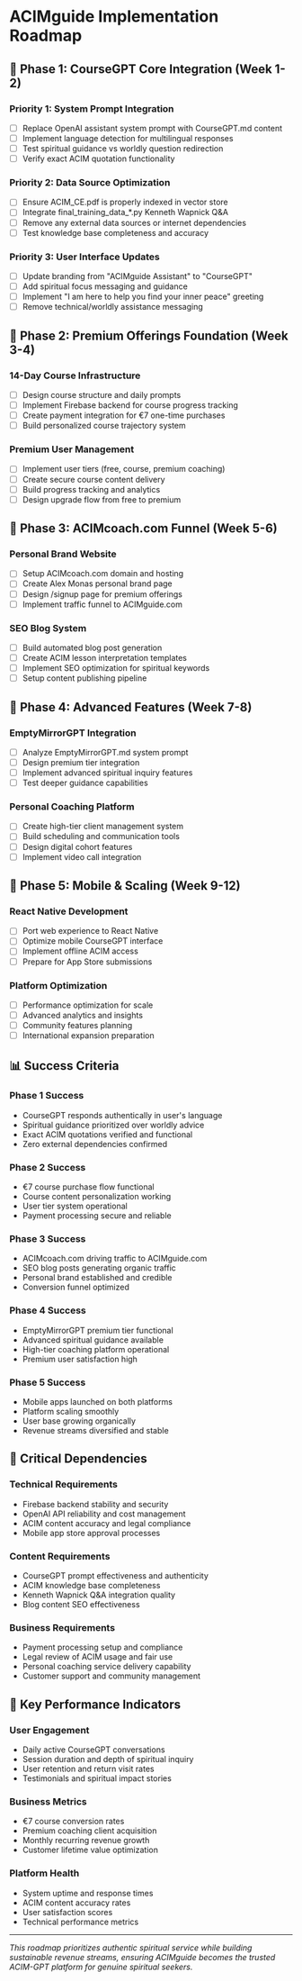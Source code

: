 # ACIMguide Implementation Roadmap

## 🎯 Phase 1: CourseGPT Core Integration (Week 1-2)

### **Priority 1: System Prompt Integration**
- [ ] Replace OpenAI assistant system prompt with CourseGPT.md content
- [ ] Implement language detection for multilingual responses
- [ ] Test spiritual guidance vs worldly question redirection
- [ ] Verify exact ACIM quotation functionality

### **Priority 2: Data Source Optimization**
- [ ] Ensure ACIM_CE.pdf is properly indexed in vector store
- [ ] Integrate final_training_data_*.py Kenneth Wapnick Q&A
- [ ] Remove any external data sources or internet dependencies
- [ ] Test knowledge base completeness and accuracy

### **Priority 3: User Interface Updates**
- [ ] Update branding from "ACIMguide Assistant" to "CourseGPT"
- [ ] Add spiritual focus messaging and guidance
- [ ] Implement "I am here to help you find your inner peace" greeting
- [ ] Remove technical/worldly assistance messaging

## 🎯 Phase 2: Premium Offerings Foundation (Week 3-4)

### **14-Day Course Infrastructure**
- [ ] Design course structure and daily prompts
- [ ] Implement Firebase backend for course progress tracking
- [ ] Create payment integration for €7 one-time purchases
- [ ] Build personalized course trajectory system

### **Premium User Management**
- [ ] Implement user tiers (free, course, premium coaching)
- [ ] Create secure course content delivery
- [ ] Build progress tracking and analytics
- [ ] Design upgrade flow from free to premium

## 🎯 Phase 3: ACIMcoach.com Funnel (Week 5-6)

### **Personal Brand Website**
- [ ] Setup ACIMcoach.com domain and hosting
- [ ] Create Alex Monas personal brand page
- [ ] Design /signup page for premium offerings
- [ ] Implement traffic funnel to ACIMguide.com

### **SEO Blog System**
- [ ] Build automated blog post generation
- [ ] Create ACIM lesson interpretation templates
- [ ] Implement SEO optimization for spiritual keywords
- [ ] Setup content publishing pipeline

## 🎯 Phase 4: Advanced Features (Week 7-8)

### **EmptyMirrorGPT Integration**
- [ ] Analyze EmptyMirrorGPT.md system prompt
- [ ] Design premium tier integration
- [ ] Implement advanced spiritual inquiry features
- [ ] Test deeper guidance capabilities

### **Personal Coaching Platform**
- [ ] Create high-tier client management system
- [ ] Build scheduling and communication tools
- [ ] Design digital cohort features
- [ ] Implement video call integration

## 🎯 Phase 5: Mobile & Scaling (Week 9-12)

### **React Native Development**
- [ ] Port web experience to React Native
- [ ] Optimize mobile CourseGPT interface
- [ ] Implement offline ACIM access
- [ ] Prepare for App Store submissions

### **Platform Optimization**
- [ ] Performance optimization for scale
- [ ] Advanced analytics and insights
- [ ] Community features planning
- [ ] International expansion preparation

## 📊 Success Criteria

### **Phase 1 Success**
- CourseGPT responds authentically in user's language
- Spiritual guidance prioritized over worldly advice
- Exact ACIM quotations verified and functional
- Zero external dependencies confirmed

### **Phase 2 Success**
- €7 course purchase flow functional
- Course content personalization working
- User tier system operational
- Payment processing secure and reliable

### **Phase 3 Success**
- ACIMcoach.com driving traffic to ACIMguide.com
- SEO blog posts generating organic traffic
- Personal brand established and credible
- Conversion funnel optimized

### **Phase 4 Success**
- EmptyMirrorGPT premium tier functional
- Advanced spiritual guidance available
- High-tier coaching platform operational
- Premium user satisfaction high

### **Phase 5 Success**
- Mobile apps launched on both platforms
- Platform scaling smoothly
- User base growing organically
- Revenue streams diversified and stable

## 🚨 Critical Dependencies

### **Technical Requirements**
- Firebase backend stability and security
- OpenAI API reliability and cost management
- ACIM content accuracy and legal compliance
- Mobile app store approval processes

### **Content Requirements**
- CourseGPT prompt effectiveness and authenticity
- ACIM knowledge base completeness
- Kenneth Wapnick Q&A integration quality
- Blog content SEO effectiveness

### **Business Requirements**
- Payment processing setup and compliance
- Legal review of ACIM usage and fair use
- Personal coaching service delivery capability
- Customer support and community management

## 🎯 Key Performance Indicators

### **User Engagement**
- Daily active CourseGPT conversations
- Session duration and depth of spiritual inquiry
- User retention and return visit rates
- Testimonials and spiritual impact stories

### **Business Metrics**
- €7 course conversion rates
- Premium coaching client acquisition
- Monthly recurring revenue growth
- Customer lifetime value optimization

### **Platform Health**
- System uptime and response times
- ACIM content accuracy rates
- User satisfaction scores
- Technical performance metrics

---

*This roadmap prioritizes authentic spiritual service while building sustainable revenue streams, ensuring ACIMguide becomes the trusted ACIM-GPT platform for genuine spiritual seekers.*
